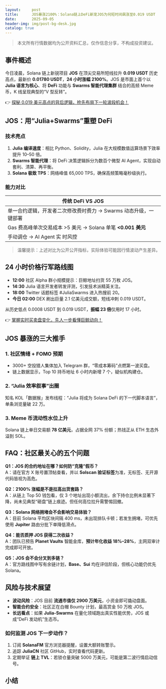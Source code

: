 ```yaml
---
layout:     post
title:      JOS暴涨2100%：Solana链上DeFi新宠JOS为何短时间飙涨至0.019 USDT
date:       2025-09-05
header-img: img/post-bg-desk.jpg
catalog: true
---
```


> 本文所有行情数据均为公开资料汇总，仅作信息分享，不构成投资建议。

## 事件概述
今日凌晨，Solana 链上新锐项目 **JOS** 在顶尖交易所短线拉升 **0.019 USDT** 历史高点，最新价 **0.01780 USDT**，**24 小时涨幅 2100%**。JOS 是市面上首个以 **Julia 语言为核心**、将 **DeFi** 功能与 **Swarms 智能代理集群** 结合的高频 Meme 币，K 线呈现典型的“V 型反转”。

👉 [探秘 0.019 美元高点的背后逻辑，抢先布局下一轮波段机会！](https://okxdog.com/)

## JOS：用“Julia+Swarms”重塑 DeFi
### 技术亮点
1. **Julia 编译速度**：相比 Python、Solidity，Julia 在大规模数值运算场景下效率提升 10–50 倍。
2. **Swarms 智能代理**：将 DeFi 决策逻辑拆分为数百个微型 AI Agent，实现自动套利、清算、再平衡。
3. **Solana 极致 TPS**：网络峰值 65,000 TPS，确保高频策略毫秒级执行。

### 能力对比
| 传统 DeFi VS JOS |
| --- |
| 单一合约逻辑，开发者二次修改费时费力 → Swarms 动态升级，一键部署 |
| Gas 费高峰单次交易成本 >5 美元 → Solana 单笔 **<0.001 美元** |
| 手动调仓 → AI Agent 实 时风控 |

> 温馨提示：上述对比为公开公开指标，实际体验可能因行情波动产生差异。

## 24 小时价格行军路线图
- **12:00** 社区 Alpha 群小规模提示：巨鲸地址扫货 55 万枚 JOS。
- **14:30** Julia 语言开发者转发评测，引发技术派精英关注。
- **18:00** Twitter 话题标签 #JuliaSwarms 进入热搜前 20。
- **今日 02:00** DEX 刷出巨量 2.1 亿美元成交额，短线冲刺 0.019 USDT。

从历史低点 0.0008 USDT 到 0.019 USDT，**振幅 23 倍**仅用时 17 小时。

👉 [掌握实时买卖盘变化，先人一步看懂巨鲸动向！](https://okxdog.com/)

## JOS 暴涨的三大推手
### 1. 社区情绪 + FOMO 预期
- 3000+ 空投猎人集体加入 Telegram 群，“零成本筹码”点燃第一波买盘。
- 链上数据显示，Top 10 持币地址 6 小时内新增 7 个，疑似机构建仓。

### 2. “Julia 效率叙事”出圈
知名 KOL「数据猴」发布线程：“Julia 将成为 Solana DeFi 的下一代脚本语言”，单条浏览量破 22 万。

### 3. Meme 币流动性水位上升
Solana 链上单日交易额 **78 亿美元**，占据全网 37% 份额；热钱正从 ETH 生态外溢到 SOL。

## FAQ：社区最关心的五个问题
**Q1：JOS 的合约地址在哪？如何防“克隆”假币？**  
A：请在官方 X 账号置顶帖查看，并以 **Solscan 验证标签**为准，无标签、无开源代码皆视为高危。

**Q2：2100% 涨幅是不是拉高出货套路？**  
A：从链上 Top 50 钱包看，仅 3 个地址出现小额流出，余下持仓比例未显著下降，尚未见典型“砸盘”链上痕迹。但任何高位拉升需警惕回撤。

**Q3：Solana 网络拥堵会不会影响交易体验？**  
A：目前 Solana 平均区块间隔 400 ms，未出现排队卡顿；若发生拥堵，可优先使用 **Jupiter** 路由分批下单降低滑点。

**Q4：能否质押 JOS 获得二次收益？**  
A：团队已预告 **Planet Vaults** 智能金库，**预计年化收益 18%–28%**，主网双审计完成即可开放。

**Q5：JOS 会不会分叉到多链？**  
A：官方路线图中写有余链计划，**Base、Sui** 均在评估阶段，但核心功能仍优先 Solana。

## 风险与技术展望
- **波动风险**：JOS 目前 **流通市值仅 2900 万美元**，小资金即可撬动盘面。
- **智能合约安全**：社区正在白帽 Bounty 计划，最高赏金 50 万枚 JOS。
- **长远看点**：如果 **Julia-Swarms** 在量化领域跑出真实性能优势，JOS 或成“DeFi 发动机”生态币。

### 如何监测 JOS 下一步动作？
1. 订阅 **SolanaFM** 官方浏览器提醒，设置大额转账警示。
2. 追踪 **JuliaCN** 社区 GitHub，实时查看代码更新。
3. 定期举证 **链上 TVL**：若锁仓量突破 5000 万美元，可能是第二波行情启动信号。

## 小结